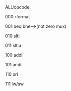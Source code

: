 ALUopcode:

000 rformat

001 beq bne-->(not zero mux)

010 slti

011 sltiu

100 addi

101 andi

110 ori

111 lw/sw